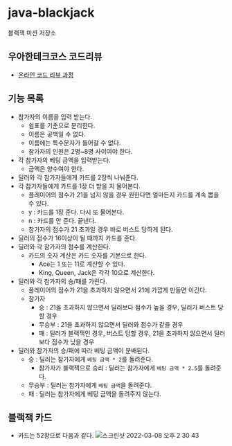 # java-blackjack

블랙잭 미션 저장소

## 우아한테크코스 코드리뷰

- [온라인 코드 리뷰 과정](https://github.com/woowacourse/woowacourse-docs/blob/master/maincourse/README.md)

## 기능 목록
- 참가자의 이름을 입력 받는다.
  - 쉼표를 기준으로 분리한다.
  - 이름은 공백일 수 없다. 
  - 이름에는 특수문자가 들어갈 수 없다.
  - 참가자의 인원은 2명~8명 사이여야 한다. 
- 각 참가자의 베팅 금액을 입력받는다. 
  - 금액은 양수여야 한다. 
- 딜러와 각 참가자들에게 카드를 2장씩 나눠준다.
- 각 참가자들에게 카드를 1장 더 받을 지 물어본다. 
  - 플레이어의 점수가 21을 넘지 않을 경우 원한다면 얼마든지 카드를 계속 뽑을 수 있다.
  - y : 카드를 1장 준다. 다시 또 물어본다.
  - n : 카드를 안 준다. 끝낸다.
  - 참가자의 점수가 21 초과일 경우 바로 버스트 당하게 된다.
- 딜러의 점수가 16이상이 될 때까지 카드를 준다.
- 딜러와 각 참가자의 점수를 계산한다.
  - 카드의 숫자 계산은 카드 숫자를 기본으로 한다.
    - Ace는 1 또는 11로 계산할 수 있다.
    - King, Queen, Jack은 각각 10으로 계산한다.
- 딜러와 각 참가자의 승/패를 가린다.
  - 플레이어의 점수가 21을 초과하지 않으면서 21에 가깝게 만들면 이긴다.
  - 참가자
    - 승 : 21을 초과하지 않으면서 딜러보다 점수가 높을 경우, 딜러가 버스트 당할 경우
    - 무승부 : 21을 초과하지 않으면서 딜러와 점수가 같을 경우
    - 패 : 딜러가 블랙잭인 경우, 버스트 당할 경우, 21을 초과하지 않으면서 딜러보다 점수가 낮을 경우
- 딜러와 참가자의 승/패에 따라 베팅 금액이 분배된다.
  - 승 : 딜러는 참가자에게 `베팅 금액 * 2`를 돌려준다. 
    - 참가자가 블랙잭으로 승리 : 딜러는 참가자에게 `베팅 금액 * 2.5`를 돌려준다. 
  - 무승부 : 딜러는 참가자에게 `베팅 금액`을 돌려준다. 
  - 패 : 딜러는 참가자에게 베팅 금액을 돌려주지 않는다.

## 블랙잭 카드
- 카드는 52장으로 다음과 같다.
  ![스크린샷 2022-03-08 오후 2 30 43](https://user-images.githubusercontent.com/45311765/157176620-4eb06947-3a8e-4969-9f56-d162f18f25c4.png)
